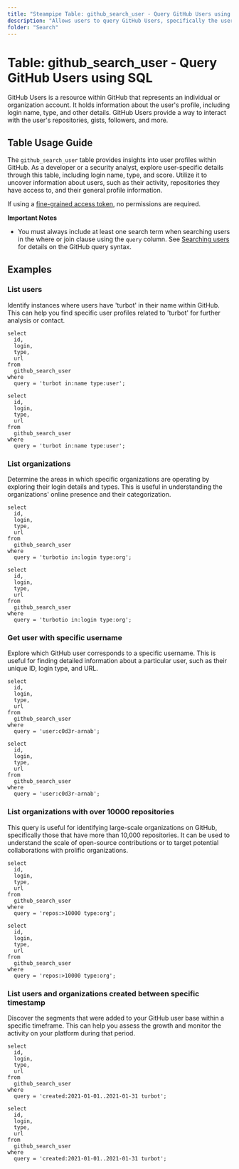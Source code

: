 ```yaml
---
title: "Steampipe Table: github_search_user - Query GitHub Users using SQL"
description: "Allows users to query GitHub Users, specifically the user's login name, type, score, and other details, providing insights into user activity and profile information."
folder: "Search"
---
```


# Table: github_search_user - Query GitHub Users using SQL

GitHub Users is a resource within GitHub that represents an individual or organization account. It holds information about the user's profile, including login name, type, and other details. GitHub Users provide a way to interact with the user's repositories, gists, followers, and more.

## Table Usage Guide

The `github_search_user` table provides insights into user profiles within GitHub. As a developer or a security analyst, explore user-specific details through this table, including login name, type, and score. Utilize it to uncover information about users, such as their activity, repositories they have access to, and their general profile information.

If using a [fine-grained access token](https://docs.github.com/en/authentication/keeping-your-account-and-data-secure/managing-your-personal-access-tokens#creating-a-fine-grained-personal-access-token), no permissions are required.

**Important Notes**
- You must always include at least one search term when searching users in the where or join clause using the `query` column. See [Searching users](https://docs.github.com/search-github/searching-on-github/searching-users) for details on the GitHub query syntax.

## Examples

### List users
Identify instances where users have 'turbot' in their name within GitHub. This can help you find specific user profiles related to 'turbot' for further analysis or contact.

```sql+postgres
select
  id,
  login,
  type,
  url
from
  github_search_user
where
  query = 'turbot in:name type:user';
```

```sql+sqlite
select
  id,
  login,
  type,
  url
from
  github_search_user
where
  query = 'turbot in:name type:user';
```

### List organizations
Determine the areas in which specific organizations are operating by exploring their login details and types. This is useful in understanding the organizations' online presence and their categorization.

```sql+postgres
select
  id,
  login,
  type,
  url
from
  github_search_user
where
  query = 'turbotio in:login type:org';
```

```sql+sqlite
select
  id,
  login,
  type,
  url
from
  github_search_user
where
  query = 'turbotio in:login type:org';
```

### Get user with specific username
Explore which GitHub user corresponds to a specific username. This is useful for finding detailed information about a particular user, such as their unique ID, login type, and URL.

```sql+postgres
select
  id,
  login,
  type,
  url
from
  github_search_user
where
  query = 'user:c0d3r-arnab';
```

```sql+sqlite
select
  id,
  login,
  type,
  url
from
  github_search_user
where
  query = 'user:c0d3r-arnab';
```

### List organizations with over 10000 repositories
This query is useful for identifying large-scale organizations on GitHub, specifically those that have more than 10,000 repositories. It can be used to understand the scale of open-source contributions or to target potential collaborations with prolific organizations.

```sql+postgres
select
  id,
  login,
  type,
  url
from
  github_search_user
where
  query = 'repos:>10000 type:org';
```

```sql+sqlite
select
  id,
  login,
  type,
  url
from
  github_search_user
where
  query = 'repos:>10000 type:org';
```

### List users and organizations created between specific timestamp
Discover the segments that were added to your GitHub user base within a specific timeframe. This can help you assess the growth and monitor the activity on your platform during that period.

```sql+postgres
select
  id,
  login,
  type,
  url
from
  github_search_user
where
  query = 'created:2021-01-01..2021-01-31 turbot';
```

```sql+sqlite
select
  id,
  login,
  type,
  url
from
  github_search_user
where
  query = 'created:2021-01-01..2021-01-31 turbot';
```
